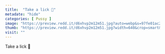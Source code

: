 ```yaml
---
title:  "Take a lick 👅"
metadate: "hide"
categories: [ Pussy ]
image: "https://preview.redd.it/d6xhvp2m12m51.jpg?auto=webp&s=97fe01ac29cc4fe6f23938b30e4cd2b20def90f1"
thumb: "https://preview.redd.it/d6xhvp2m12m51.jpg?width=640&crop=smart&auto=webp&s=695cafeb3fd662ee99ec5117e05f2b0e33d7d6c7"
visit: ""
---
```

Take a lick 👅
